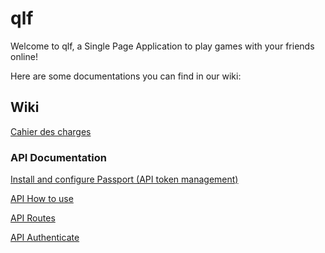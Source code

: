# qlf

Welcome to qlf, a Single Page Application to play games with your friends online!

Here are some documentations you can find in our wiki:

## Wiki 

[Cahier des charges](https://github.com/HE-Arc/qlf/wiki/Cahier-des-charges)

### API Documentation

[Install and configure Passport (API token management)](https://github.com/HE-Arc/qlf/wiki/Install-and-configure-Passport-(API-token-management))

[API How to use](https://github.com/HE-Arc/qlf/wiki/API-How-to-use)

[API Routes](https://github.com/HE-Arc/qlf/wiki/API-Routes)

[API Authenticate](https://github.com/HE-Arc/qlf/wiki/API-Authenticate)
